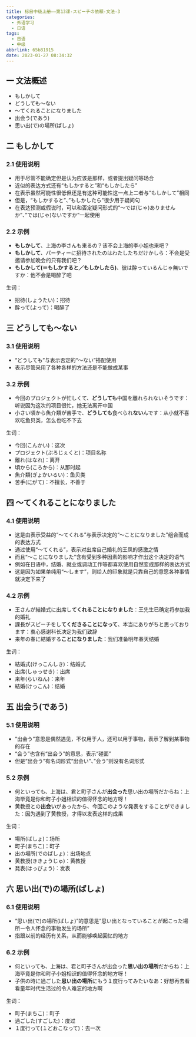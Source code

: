 ```yaml
---
title: 标日中级上册——第13课-スピーチの依頼-文法-3
categories:
  - 外语学习
  - 日语
tags:
  - 日语
  - 中级
abbrlink: 65b81915
date: 2023-01-27 08:34:32
---
```

## 一 文法概述

* もしかして
* どうしても〜ない
* 〜てくれることになりました
* 出会う(であう)
* 思い出(で)の場所(ばしょ)

<!--more-->

## 二 もしかして

### 2.1 使用说明

* 用于尽管不能确定但是认为应该是那样，或者提出疑问等场合
* 近似的表达方式还有“もしかすると”和“もしかしたら”
* 在表示虽然可能性很低但还是有这种可能性这一点上二者与“もしかして”相同
* 但是，“もしかすると”、”もしかしたら”很少用于疑问句
* 在表达预测或假说时，可以和否定疑问形式的“〜では(じゃ)ありませんか”、”では(じゃ)ないですか”一起使用

### 2.2 示例

* **もしかして**、上海の李さんも来るの？该不会上海的李小姐也来吧？
* **もしかして**、パーティーに招待されたのはわたしたちだけかしら：不会是受邀请参加晚会的只有我们吧？
* **もしかして(＝もしかすると／もしかしたら)**、彼は酔っているんじゃ無いですか：他不会是喝醉了吧

生词：

* 招待(しょうたい)：招待
* 酔って(よって)：喝醉了


## 三 どうしても〜ない

### 3.1 使用说明

* “どうしても”与表示否定的“〜ない”搭配使用
* 表示尽管采用了各种各样的方法还是不能做成某事

### 3.2 示例

* 今回のプロジェクトが忙しくて、**どうしても**中国を離れられないそうです：听说因为这次的项目很忙，她无法离开中国
* 小さい頃から魚介類が苦手で、**どうしても**食べられ**ない**んです：从小就不喜欢吃鱼贝类，怎么也吃不下去

生词：

* 今回(こんかい)：这次
* プロジェクト(ぷろじぇくと)：项目名称
* 離れ(はなれ)：离开
* 頃から(ころから)：从那时起
* 魚介類(ぎょかいるい)：鱼贝类
* 苦手(にがて)：不擅长，不善于

## 四 〜てくれることになりました

### 4.1 使用说明

* 这是由表示受益的“〜てくれる”与表示决定的“〜ことになりました”组合而成的表达方式
* 通过使用“〜てくれる”，表示对出席自己婚礼的王凤的感激之情
* 而且“〜ことになりました”含有受到多种因素的影响才作出这个决定的语气
* 例如在日语中，结婚、就业或调动工作等都喜欢使用自然变成那样的表达方式
* 这是因为如果单纯用“〜します”，则给人的印象就是只靠自己的意愿各种事情就决定下来了

### 4.2 示例

* 王さんが結婚式に出席し**てくれることになりました**：王先生已确定将参加我的婚礼
* 課長がスピーチをし**てくださることになって**、本当にありがちと思っております：衷心感谢科长决定为我们致辞
* 来年の春に結婚する**ことになりました**：我们准备明年春天结婚

生词：

* 結婚式(けっこんしき)：结婚式
* 出席(しゅっせき)：出席
* 来年(らいねん)：来年
* 結婚(けっこん)：结婚

## 五 出会う(であう)

### 5.1 使用说明

* ”出会う”意思是偶然遇见，不仅用于人，还可以用于事物，表示了解到某事物的存在
* “会う”也含有“出会う”的意思，表示“碰面”
* 但是“出会う”有名词形式“出会い”、”会う”则没有名词形式

### 5.2 示例

* 何といっても、上海は、君と町子さんが**出会った**思い出の場所だからね：上海毕竟是你和町子小姐相识的值得怀念的地方呀！
* 黄教授との**出会い**があったから、今回このような発表をすることができました：因为遇到了黄教授，才得以发表这样的成果

生词：

* 場所(ばしょ)：场所
* 町子(まちこ)：町子
* 出の場所(でのばしょ)：出场地点
* 黄教授(ききょうじゅ)：黄教授
* 発表(はっぴょう)：发表

## 六 思い出(で)の場所(ばしょ)

### 6.1 使用说明

* “思い出(で)の場所(ばしょ)”的意思是“思い出となっていることが起こった場所ー令人怀念的事物发生的场所”
* 指跟以前的经历有关系，从而能够唤起回忆的地方

### 6.2 示例

* 何といっても、上海は、君と町子さんが出会った**思い出の場所**だからね：上海毕竟是你和町子小姐相识的值得怀念的地方呀！
* 子供の時に過ごした**思い出の場所**にもう１度行ってみたいなあ：好想再去看看童年时代生活过的令人难忘的地方啊

生词：

* 町子(まちこ)：町子
* 過ごした(すごした)：度过
* １度行って(１どおこなって)：去一次
